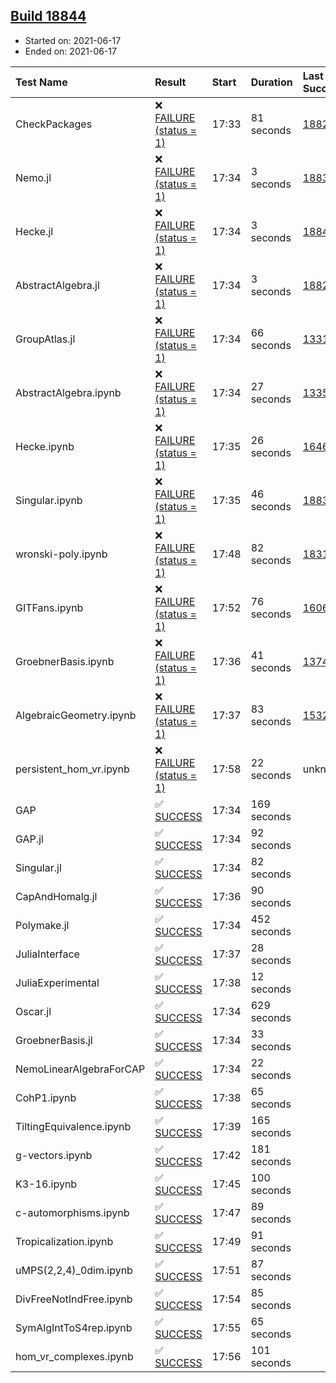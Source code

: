 ## [Build 18844](https://oscarci.mathematik.uni-kl.de/job/oscar/18844/)

* Started on: 2021-06-17
* Ended on: 2021-06-17

| Test Name    | Result | Start | Duration | Last Success | First Failure |
|:-------------|:-------|:------|:---------|:-------------|:--------------|
| CheckPackages | ❌ [FAILURE (status = 1)](https://oscarci.mathematik.uni-kl.de/job/oscar/18844/artifact/logs/build-18844/CheckPackages.log) | 17:33 | 81 seconds | [18822](https://oscarci.mathematik.uni-kl.de/job/oscar/18822/) | [18823](https://oscarci.mathematik.uni-kl.de/job/oscar/18823/) |
| Nemo.jl | ❌ [FAILURE (status = 1)](https://oscarci.mathematik.uni-kl.de/job/oscar/18844/artifact/logs/build-18844/Nemo.jl.log) | 17:34 | 3 seconds | [18835](https://oscarci.mathematik.uni-kl.de/job/oscar/18835/) | [18836](https://oscarci.mathematik.uni-kl.de/job/oscar/18836/) |
| Hecke.jl | ❌ [FAILURE (status = 1)](https://oscarci.mathematik.uni-kl.de/job/oscar/18844/artifact/logs/build-18844/Hecke.jl.log) | 17:34 | 3 seconds | [18841](https://oscarci.mathematik.uni-kl.de/job/oscar/18841/) | [18842](https://oscarci.mathematik.uni-kl.de/job/oscar/18842/) |
| AbstractAlgebra.jl | ❌ [FAILURE (status = 1)](https://oscarci.mathematik.uni-kl.de/job/oscar/18844/artifact/logs/build-18844/AbstractAlgebra.jl.log) | 17:34 | 3 seconds | [18822](https://oscarci.mathematik.uni-kl.de/job/oscar/18822/) | [18823](https://oscarci.mathematik.uni-kl.de/job/oscar/18823/) |
| GroupAtlas.jl | ❌ [FAILURE (status = 1)](https://oscarci.mathematik.uni-kl.de/job/oscar/18844/artifact/logs/build-18844/GroupAtlas.jl.log) | 17:34 | 66 seconds | [13311](https://oscarci.mathematik.uni-kl.de/job/oscar/13311/) | [13312](https://oscarci.mathematik.uni-kl.de/job/oscar/13312/) |
| AbstractAlgebra.ipynb | ❌ [FAILURE (status = 1)](https://oscarci.mathematik.uni-kl.de/job/oscar/18844/artifact/logs/build-18844/AbstractAlgebra.ipynb.log) | 17:34 | 27 seconds | [13355](https://oscarci.mathematik.uni-kl.de/job/oscar/13355/) | [13356](https://oscarci.mathematik.uni-kl.de/job/oscar/13356/) |
| Hecke.ipynb | ❌ [FAILURE (status = 1)](https://oscarci.mathematik.uni-kl.de/job/oscar/18844/artifact/logs/build-18844/Hecke.ipynb.log) | 17:35 | 26 seconds | [16463](https://oscarci.mathematik.uni-kl.de/job/oscar/16463/) | [16464](https://oscarci.mathematik.uni-kl.de/job/oscar/16464/) |
| Singular.ipynb | ❌ [FAILURE (status = 1)](https://oscarci.mathematik.uni-kl.de/job/oscar/18844/artifact/logs/build-18844/Singular.ipynb.log) | 17:35 | 46 seconds | [18835](https://oscarci.mathematik.uni-kl.de/job/oscar/18835/) | [18836](https://oscarci.mathematik.uni-kl.de/job/oscar/18836/) |
| wronski-poly.ipynb | ❌ [FAILURE (status = 1)](https://oscarci.mathematik.uni-kl.de/job/oscar/18844/artifact/logs/build-18844/wronski-poly.ipynb.log) | 17:48 | 82 seconds | [18314](https://oscarci.mathematik.uni-kl.de/job/oscar/18314/) | [18315](https://oscarci.mathematik.uni-kl.de/job/oscar/18315/) |
| GITFans.ipynb | ❌ [FAILURE (status = 1)](https://oscarci.mathematik.uni-kl.de/job/oscar/18844/artifact/logs/build-18844/GITFans.ipynb.log) | 17:52 | 76 seconds | [16068](https://oscarci.mathematik.uni-kl.de/job/oscar/16068/) | [16069](https://oscarci.mathematik.uni-kl.de/job/oscar/16069/) |
| GroebnerBasis.ipynb | ❌ [FAILURE (status = 1)](https://oscarci.mathematik.uni-kl.de/job/oscar/18844/artifact/logs/build-18844/GroebnerBasis.ipynb.log) | 17:36 | 41 seconds | [13748](https://oscarci.mathematik.uni-kl.de/job/oscar/13748/) | [13749](https://oscarci.mathematik.uni-kl.de/job/oscar/13749/) |
| AlgebraicGeometry.ipynb | ❌ [FAILURE (status = 1)](https://oscarci.mathematik.uni-kl.de/job/oscar/18844/artifact/logs/build-18844/AlgebraicGeometry.ipynb.log) | 17:37 | 83 seconds | [15322](https://oscarci.mathematik.uni-kl.de/job/oscar/15322/) | [15323](https://oscarci.mathematik.uni-kl.de/job/oscar/15323/) |
| persistent_hom_vr.ipynb | ❌ [FAILURE (status = 1)](https://oscarci.mathematik.uni-kl.de/job/oscar/18844/artifact/logs/build-18844/persistent_hom_vr.ipynb.log) | 17:58 | 22 seconds | unknown | unknown |
| GAP | ✅ [SUCCESS](https://oscarci.mathematik.uni-kl.de/job/oscar/18844/artifact/logs/build-18844/GAP.log) | 17:34 | 169 seconds |  |  |
| GAP.jl | ✅ [SUCCESS](https://oscarci.mathematik.uni-kl.de/job/oscar/18844/artifact/logs/build-18844/GAP.jl.log) | 17:34 | 92 seconds |  |  |
| Singular.jl | ✅ [SUCCESS](https://oscarci.mathematik.uni-kl.de/job/oscar/18844/artifact/logs/build-18844/Singular.jl.log) | 17:34 | 82 seconds |  |  |
| CapAndHomalg.jl | ✅ [SUCCESS](https://oscarci.mathematik.uni-kl.de/job/oscar/18844/artifact/logs/build-18844/CapAndHomalg.jl.log) | 17:36 | 90 seconds |  |  |
| Polymake.jl | ✅ [SUCCESS](https://oscarci.mathematik.uni-kl.de/job/oscar/18844/artifact/logs/build-18844/Polymake.jl.log) | 17:34 | 452 seconds |  |  |
| JuliaInterface | ✅ [SUCCESS](https://oscarci.mathematik.uni-kl.de/job/oscar/18844/artifact/logs/build-18844/JuliaInterface.log) | 17:37 | 28 seconds |  |  |
| JuliaExperimental | ✅ [SUCCESS](https://oscarci.mathematik.uni-kl.de/job/oscar/18844/artifact/logs/build-18844/JuliaExperimental.log) | 17:38 | 12 seconds |  |  |
| Oscar.jl | ✅ [SUCCESS](https://oscarci.mathematik.uni-kl.de/job/oscar/18844/artifact/logs/build-18844/Oscar.jl.log) | 17:34 | 629 seconds |  |  |
| GroebnerBasis.jl | ✅ [SUCCESS](https://oscarci.mathematik.uni-kl.de/job/oscar/18844/artifact/logs/build-18844/GroebnerBasis.jl.log) | 17:34 | 33 seconds |  |  |
| NemoLinearAlgebraForCAP | ✅ [SUCCESS](https://oscarci.mathematik.uni-kl.de/job/oscar/18844/artifact/logs/build-18844/NemoLinearAlgebraForCAP.log) | 17:34 | 22 seconds |  |  |
| CohP1.ipynb | ✅ [SUCCESS](https://oscarci.mathematik.uni-kl.de/job/oscar/18844/artifact/logs/build-18844/CohP1.ipynb.log) | 17:38 | 65 seconds |  |  |
| TiltingEquivalence.ipynb | ✅ [SUCCESS](https://oscarci.mathematik.uni-kl.de/job/oscar/18844/artifact/logs/build-18844/TiltingEquivalence.ipynb.log) | 17:39 | 165 seconds |  |  |
| g-vectors.ipynb | ✅ [SUCCESS](https://oscarci.mathematik.uni-kl.de/job/oscar/18844/artifact/logs/build-18844/g-vectors.ipynb.log) | 17:42 | 181 seconds |  |  |
| K3-16.ipynb | ✅ [SUCCESS](https://oscarci.mathematik.uni-kl.de/job/oscar/18844/artifact/logs/build-18844/K3-16.ipynb.log) | 17:45 | 100 seconds |  |  |
| c-automorphisms.ipynb | ✅ [SUCCESS](https://oscarci.mathematik.uni-kl.de/job/oscar/18844/artifact/logs/build-18844/c-automorphisms.ipynb.log) | 17:47 | 89 seconds |  |  |
| Tropicalization.ipynb | ✅ [SUCCESS](https://oscarci.mathematik.uni-kl.de/job/oscar/18844/artifact/logs/build-18844/Tropicalization.ipynb.log) | 17:49 | 91 seconds |  |  |
| uMPS(2,2,4)_0dim.ipynb | ✅ [SUCCESS](https://oscarci.mathematik.uni-kl.de/job/oscar/18844/artifact/logs/build-18844/uMPS-2-2-4-_0dim.ipynb.log) | 17:51 | 87 seconds |  |  |
| DivFreeNotIndFree.ipynb | ✅ [SUCCESS](https://oscarci.mathematik.uni-kl.de/job/oscar/18844/artifact/logs/build-18844/DivFreeNotIndFree.ipynb.log) | 17:54 | 85 seconds |  |  |
| SymAlgIntToS4rep.ipynb | ✅ [SUCCESS](https://oscarci.mathematik.uni-kl.de/job/oscar/18844/artifact/logs/build-18844/SymAlgIntToS4rep.ipynb.log) | 17:55 | 65 seconds |  |  |
| hom_vr_complexes.ipynb | ✅ [SUCCESS](https://oscarci.mathematik.uni-kl.de/job/oscar/18844/artifact/logs/build-18844/hom_vr_complexes.ipynb.log) | 17:56 | 101 seconds |  |  |

